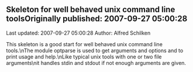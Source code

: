 ## Skeleton for well behaved unix command line toolsOriginally published: 2007-09-27 05:00:28 
Last updated: 2007-09-27 05:00:28 
Author: Alfred Schilken 
 
This skeleton is a good start for well behaved unix command line tools.\nThe module optparse is used to get arguments and options and to print usage and help.\nLike typical unix tools with one or two file arguments\nit handles stdin and stdout if not enough arguments are given.